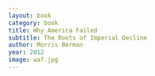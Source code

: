 ```yaml
---
layout: book
category: book
title: Why America Failed
subtitle: The Roots of Imperial Decline
author: Morris Berman
year: 2012
image: waf.jpg
---
```

